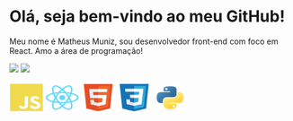 # Olá, seja bem-vindo ao meu GitHub!

Meu nome é Matheus Muniz, sou desenvolvedor front-end com foco em React. Amo a área de programação! 

<div>
    <img height="200em" src="https://github-readme-stats-ten-gilt.vercel.app/api?username=MunizMat&show_icons=true&theme=dracula&count_private=true">
    <img height="2000em" src="https://github-readme-stats-ten-gilt.vercel.app/api/top-langs/?username=MunizMat&hide=ejs&theme=dracula&langs_count=8">
</div>

<div style="display: inline_block"><br>
  <img align="center" alt="Mat-Js" height="50" width="60" src="https://raw.githubusercontent.com/devicons/devicon/master/icons/javascript/javascript-plain.svg">
  <img align="center" alt="Mat-React" height="50" width="60" src="https://raw.githubusercontent.com/devicons/devicon/master/icons/react/react-original.svg">
  <img align="center" alt="Mat-HTML" height="50" width="60" src="https://raw.githubusercontent.com/devicons/devicon/master/icons/html5/html5-original.svg">
  <img align="center" alt="Mat-CSS" height="50" width="60" src="https://raw.githubusercontent.com/devicons/devicon/master/icons/css3/css3-original.svg">
  <img align="center" alt="Mat-Python" height="50" width="60" src="https://raw.githubusercontent.com/devicons/devicon/master/icons/python/python-original.svg">
</div>
